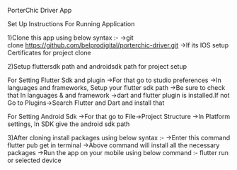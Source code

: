PorterChic Driver App

Set Up Instructions For Running Application

1)Clone this app using below syntax :-
 ->git clone https://github.com/belprodigital/porterchic-driver.git
 ->If its IOS setup Certificates for project clone

2)Setup fluttersdk path and androidsdk path for project setup

For Setting Flutter Sdk and plugin
 ->For that go to studio preferences
 ->In languages and frameworks, Setup your flutter sdk path
 ->Be sure to check that In languages & and framework ->dart and flutter plugin is installed.If not Go to Plugins->Search Flutter and Dart and install that

For Setting Android Sdk
 ->For that go to File->Project Structure
 ->In Platform settings, In SDK give the android sdk path

3)After cloning install packages using below syntax :-
 ->Enter this command flutter pub get in terminal
 ->Above command will install all the necessary packages
 ->Run the app on your mobile using below command :- flutter run or selected device